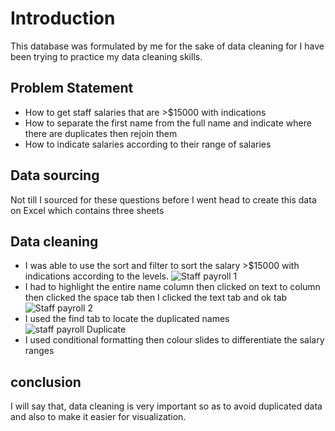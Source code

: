 # Introduction
This database was formulated by me for the sake of data cleaning for I have been trying to practice my data cleaning skills.
## Problem Statement
-	How to get staff salaries that are >$15000 with indications
-	How to separate the first name from the full name and indicate where there are duplicates then rejoin them
-	How to indicate salaries according to their range of salaries
## Data sourcing
Not till I sourced for these questions before I went head to create this data on Excel which contains three sheets
## Data cleaning
-	I was able to use the sort and filter to sort the salary >$15000 with indications according to the levels.
![Staff payroll 1](https://github.com/kokolet12/kokoletformulated1/assets/155350323/12bead40-08fc-4749-9e40-786f06ccfab2)
-	I had to highlight the entire name column then clicked on text to column then clicked the space tab then I clicked the text tab and ok tab
![Staff payroll 2](https://github.com/kokolet12/kokoletformulated1/assets/155350323/683ca083-f52e-436b-8924-e2a530af5e81)
-	I used the find tab to locate the duplicated names
![staff payroll Duplicate](https://github.com/kokolet12/kokoletformulated1/assets/155350323/b16cdef8-5b8d-4bb2-839e-c0d6dc58812d)
-	I used conditional formatting then colour slides to differentiate the salary ranges
## conclusion
I will say that, data cleaning is very important so as to avoid duplicated data and also to make it easier for visualization.
